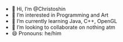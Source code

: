 - 👋 Hi, I’m @Christoshin
- 👀 I’m interested in Programming and Art
- 🌱 I’m currently learning Java, C++, OpenGL
- 💞️ I’m looking to collaborate on nothing atm
- 😄 Pronouns: he/him

<!---
Christoshin/Christoshin is a ✨ special ✨ repository because its `README.md` (this file) appears on your GitHub profile.
You can click the Preview link to take a look at your changes.
--->
